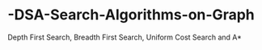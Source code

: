 # -DSA-Search-Algorithms-on-Graph
Depth First Search, Breadth First Search, Uniform Cost Search and A*
